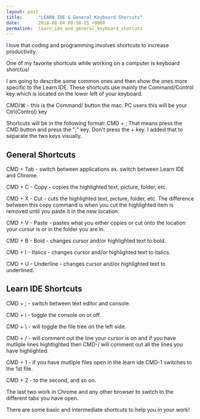 ```yaml
---
layout: post
title:      "LEARN IDE & General Keyboard Shorcuts"
date:       2018-08-04 00:58:15 +0000
permalink:  learn_ide_and_general_keyboard_shorcuts
---
```



I love that coding and programming involves shortcuts to increase productivity. 

One of my favorite shortcuts while working on a computer is keyboard shorctus!


I am going to describe some common ones and then show the ones more specific to the Learn IDE.
These shortcuts use mainly the Command/Control key which is located on the lower left of your keyboard.

CMD/⌘ - this is the Command/ button the mac. PC users this will be your Ctrl(Control) key

Shortcuts will be in the following format: CMD + ;
That means press the CMD button and press the ";" key. 
Don't press the + key. I added that to separate the two keys visually. 

## General Shortcuts

CMD + Tab - switch between applications ex. switch between Learn IDE and Chrome.

CMD + C - Copy - copies the highlighted text, picture, folder, etc.

CMD + X - Cut - cuts the highlighted text, picture, folder, etc. The difference between this copy command is when you cut the highlighted item is removed until you paste it in the new location.

CMD + V - Paste - pastes what you either copies or cut onto the location your cursur is or in the folder you are in.

CMD + B - Bold - changes cursor  and/or highlighted text to bold.

CMD + I - Italics - changes cursor and/or highlighted text to italics.

CMD + U - Underline - changes cursor and/or  highlighted text to underlined.


## Learn IDE Shortcuts

CMD + ;  -  switch between text editor and console. 

CMD + i - toggle the console on or off. 

CMD + \ - will toggle the file tree on the left side. 

CMD + / - will comment out the line your cursor is on and if you have mutliple lines hightlighted then CMD-/ will comment out all the lines you have highlighted. 

CMD + 1 - if you have mutliple files open in the learn ide CMD-1 switches to the 1st file. 

CMD + 2 - to the second, and so on. 

The last two work in Chrome and any other browser to switch to the different tabs you have open. 

There are some basic and intermediate shortcuts to help you in your work!
